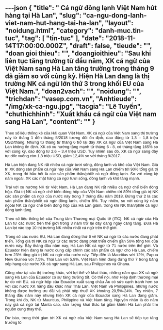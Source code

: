 ---json
{
    "title": " Cá ngừ đông lạnh Việt Nam hút hàng tại Hà Lan",
    "slug": "ca-ngu-dong-lanh-viet-nam-hut-hang-tai-ha-lan",
    "layout": "noidung.html",
    "category": "danh-muc.tin-tuc",
    "tag": [
        "tin-tuc"
    ],
    "date": "2018-11-14T17:00:00.000Z",
    "draft": false,
    "tieude": "",
    "doan gioi thieu": "",
    "doangioithieu": "Sau khi liên tục tăng trưởng từ đầu năm, XK cá ngừ của Việt Nam sang Hà Lan tăng trưởng trong tháng 9 đã giảm so với cùng kỳ. Hiện Hà Lan đang là thị trường NK cá ngừ lớn thứ 3 trong khối EU của Việt Nam.",
    "doan2vach": "",
    "noidung": "",
    "trichdan": "vasep.com.vn",
    "Anhtieude": "/img/xk-ca-ngu.jpg",
    "tacgia": "Lê Tuyến",
    "chuthichhinh": "Xuất khẩu cá ngừ của Việt nam sang Hà Lan",
    "__content__": ""
}
---
<p style="margin-left:0in; margin-right:0in; text-align:justify"><span style="font-size:13px"><span style="color:#1b1b1b"><span style="font-family:Arial"><span style="background-color:#ffffff">Theo số liệu thống k&ecirc; của Hải quan Việt Nam, XK c&aacute; ngừ của Việt Nam sang thị trường n&agrave;y từ th&aacute;ng 1 đến th&aacute;ng 5/2018 tương đối ổn định, dao động từ 1,3 &ndash; 1,8 triệu USD/th&aacute;ng. Nhưng từ th&aacute;ng từ th&aacute;ng 6 trở lại đ&acirc;y XK c&aacute; ngừ của Việt Nam sang H&agrave; Lan kh&ocirc;ng ổn định. XK c&oacute; xu hướng tăng mạnh từ th&aacute;ng 6 - 8, c&oacute; th&aacute;ng tăng 165% so với c&ugrave;ng kỳ, dao động từ 2,6 &ndash; 3,4 triệu USD. Tuy nhi&ecirc;n sau đ&oacute;, XK c&aacute; ngừ sang đ&acirc;y tụt dốc xuống c&ograve;n 1,8 triệu USD, giảm 12,4% so với th&aacute;ng 9/2017.</span></span></span></span></p>

<p style="margin-left:0in; margin-right:0in; text-align:justify"><span style="font-size:13px"><span style="color:#1b1b1b"><span style="font-family:Arial"><span style="background-color:#ffffff">H&agrave; Lan hiện đang NK rất nhiều c&aacute; ngừ tươi sống, đ&ocirc;ng lạnh v&agrave; kh&ocirc; của Việt Nam. Gi&aacute; trị XK d&ograve;ng sản phẩm c&aacute; ngừ n&agrave;y của Việt Nam sang H&agrave; Lan chiếm tới 90% tổng gi&aacute; trị XK, trong đ&oacute; hầu hết l&agrave; c&aacute;c sản phẩm thăn/phil&ecirc; c&aacute; ngừ đ&ocirc;ng lạnh. So với c&ugrave;ng kỳ năm ngo&aacute;i, XK c&aacute;c mặt h&agrave;ng c&aacute; ngừ tươi sống, đ&ocirc;ng lạnh v&agrave; kh&ocirc; tăng mạnh.</span></span></span></span></p>

<p style="margin-left:0in; margin-right:0in; text-align:justify"><span style="font-size:13px"><span style="color:#1b1b1b"><span style="font-family:Arial"><span style="background-color:#ffffff">Tr&aacute;i với xu hướng NK từ Việt Nam, H&agrave; Lan đang NK rất nhiều c&aacute; ngừ chế biến đ&oacute;ng hộp. Gi&aacute; trị NK c&aacute; ngừ chế biến đ&oacute;ng hộp của Việt Nam chiếm tới 89% tổng gi&aacute; trị NK c&aacute;c sản phẩm c&aacute; ngừ của nước n&agrave;y trong 7 th&aacute;ng đầu năm 2018. Đứng thứ 2 l&agrave; c&aacute;c sản phẩm thăn/phil&ecirc; c&aacute; ngừ đ&ocirc;ng lạnh, chiếm 8%. Tuy nhi&ecirc;n, so với c&ugrave;ng kỳ năm ngo&aacute;i NK c&aacute; ngừ chế biến đ&oacute;ng hộp của H&agrave; Lan giảm, trong khi NK thăn/phil&ecirc; c&aacute; ngừ đ&ocirc;ng lạnh tăng.</span></span></span></span></p>

<p style="margin-left:0in; margin-right:0in; text-align:justify"><span style="font-size:13px"><span style="color:#1b1b1b"><span style="font-family:Arial"><span style="background-color:#ffffff">Theo số liệu thống k&ecirc; của Trung t&acirc;m Thương mại Quốc tế (ITC), NK c&aacute; ngừ của H&agrave; Lan từ c&aacute;c nước tr&ecirc;n thế giới trong 3 năm trở lại đ&acirc;y đang ng&agrave;y c&agrave;ng tăng. Đưa H&agrave; Lan lọt v&agrave;o top 10 thị trường NK nhiều nhất c&aacute; ngừ tr&ecirc;n thế giới.</span></span></span></span></p>

<p style="margin-left:0in; margin-right:0in; text-align:justify"><span style="font-size:13px"><span style="color:#1b1b1b"><span style="font-family:Arial"><span style="background-color:#ffffff">Trong số c&aacute;c nước EU, H&agrave; Lan đang đứng&nbsp;thứ 6 về NK c&aacute; ngừ từ c&aacute;c nước đang ph&aacute;t triển. Tổng gi&aacute; trị NK c&aacute; ngừ từ c&aacute;c nước đang ph&aacute;t triển chiếm gần 50% tổng NK của nước n&agrave;y. Bảy th&aacute;ng đầu năm nay, H&agrave; Lan NK c&aacute; ngừ từ 71 nước tr&ecirc;n thế giới. V&agrave; Ecuador hiện đang l&agrave; nước cung cấp ch&iacute;nh c&aacute;c sản phẩm c&aacute; ngừ cho H&agrave; Lan, chiếm hơn 23% tổng gi&aacute; trị NK c&aacute; ngừ của nước n&agrave;y. Tiếp đến l&agrave; Mauritius với 12%, Papua New Guinea với 7,5%, Th&aacute;i Lan với 5,8%. Việt Nam hiện đang đứng thứ 7 trong bảng xếp hạng c&aacute;c nước XK c&aacute; ngừ sang H&agrave; Lan, sau Philippines v&agrave; Ghana.</span></span></span></span></p>

<p style="margin-left:0in; margin-right:0in; text-align:justify"><span style="font-size:13px"><span style="color:#1b1b1b"><span style="font-family:Arial"><span style="background-color:#ffffff">Cũng như tại c&aacute;c thị trường kh&aacute;c, với lợi thế về khai th&aacute;c, những năm qua XK c&aacute; ngừ sang H&agrave; Lan của Ecuador c&oacute; sự tăng trưởng tốt. C&oacute; thể n&oacute;i, nhờ Hiệp định thương mại tự do với EU, c&aacute; ngừ hộp của Ecuador xuất sang ch&acirc;u &Acirc;u c&oacute; sức cạnh tranh hơn so với c&aacute;c nước XK h&agrave;ng đầu kh&aacute;c như Th&aacute;i Lan, Việt Nam v&agrave; Philippines, những nước kh&ocirc;ng được hưởng ưu đ&atilde;i v&agrave; phải nộp thuế XK khoảng 20,5%-24%. Tuy nhi&ecirc;n, 7 th&aacute;ng đầu năm n&agrave;y nhưng hiện XK c&aacute; ngừ của Ecuador sang H&agrave; Lan đang giảm. Trong khi đ&oacute;, NK từ Mauritius, Philippine v&agrave; Việt Nam tăng. Nguy&ecirc;n nh&acirc;n l&agrave; do năm nay gi&aacute; c&aacute; ngừ tại Manta cao, sản lượng khai th&aacute;c lại giảm khiến H&agrave; Lan phải t&igrave;m nguồn cung thay thế.</span></span></span></span></p>

<p style="margin-left:0in; margin-right:0in; text-align:justify"><span style="font-size:13px"><span style="color:#1b1b1b"><span style="font-family:Arial"><span style="background-color:#ffffff">Dự b&aacute;o, trong thời gian tới XK c&aacute; ngừ của Việt Nam sang H&agrave; Lan sẽ tiếp tục tăng trưởng tố</span></span></span></span></p>
